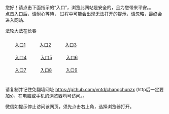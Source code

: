 您好！请点击下面指示的“入口”，浏览此网站是安全的，且为您带来平安。。 <br/>
点击入口后，请耐心等待， 过程中可能会出现无法打开的提示，请忽略，最终会进入网站. </br>

法轮大法在长春<br/>
<div style="padding:10px"><a style="margin:20px" target="_blank" href="https://dmdr49r41rfh6.cloudfront.net/2Qpsp?acgxqhv" id="ccLink1" rel="nofollow">入口1</a> <a target="_blank" style="margin:20px" href="https://dgyqbr3e4mbs2.cloudfront.net/2Qpsp?glrtpcbp" id="ccLink2" rel="nofollow">入口2</a> <a style="margin:20px" target="_blank" href="https://d13kqvch8llj7v.cloudfront.net/2Qpsp?cewgw" id="ccLink3" rel="nofollow">入口3</a></div>

<div style="padding:10px" ><a style="margin:20px" target="_blank" href="https://dmdr49r41rfh6.cloudfront.net/2Qpsp?acgxqhv" id="ccLink4" rel="nofollow">入口4</a> <a style="margin:20px" href="https://dgyqbr3e4mbs2.cloudfront.net/2Qpsp?glrtpcbp" target="_blank" id="ccLink5" rel="nofollow">入口5</a> <a style="margin:20px" href="https://d13kqvch8llj7v.cloudfront.net/2Qpsp?cewgw" target="_blank" id="ccLink6" rel="nofollow">入口6</a></div>

<div style="padding:10px"><a style="margin:20px" target="_blank" href="https://dmdr49r41rfh6.cloudfront.net/2Qpsp?acgxqhv" id="ccLink7" rel="nofollow">入口7</a> <a style="margin:20px" href="https://dgyqbr3e4mbs2.cloudfront.net/2Qpsp?glrtpcbp" target="_blank" id="ccLink8" rel="nofollow">入口8</a> <a style="margin:20px" target="_blank" href="https://d13kqvch8llj7v.cloudfront.net/2Qpsp?cewgw" id="ccLink9" rel="nofollow">入口9</a></div>

<br/>



请复制并记住免翻墙网址 https://github.com/yntd/changchunzx (http后一定要加s)，在电脑或手机的浏览器均可访问。。<br/>

微信如提示停止访问该网页，须先点击右上角，选择浏览器打开。
